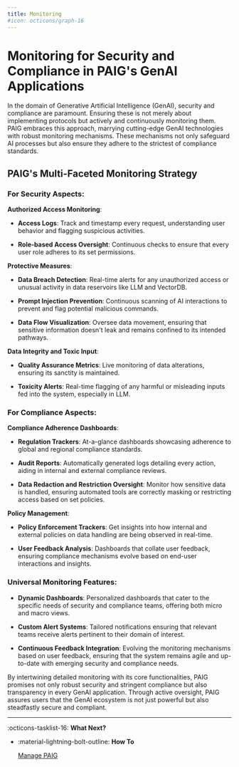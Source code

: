 ```yaml
---
title: Monitoring
#icon: octicons/graph-16
---
```


# Monitoring for Security and Compliance in PAIG's GenAI Applications

In the domain of Generative Artificial Intelligence (GenAI), security and compliance are paramount. Ensuring these is
not merely about implementing protocols but actively and continuously monitoring them. PAIG embraces this approach,
marrying cutting-edge GenAI technologies with robust monitoring mechanisms. These mechanisms not only safeguard AI
processes but also ensure they adhere to the strictest of compliance standards.

## **PAIG's Multi-Faceted Monitoring Strategy**

### **For Security Aspects**:

**Authorized Access Monitoring**:

- **Access Logs**: Track and timestamp every request, understanding user behavior and flagging suspicious
  activities.

- **Role-based Access Oversight**: Continuous checks to ensure that every user role adheres to its set permissions.

**Protective Measures**:

- **Data Breach Detection**: Real-time alerts for any unauthorized access or unusual activity in data reservoirs like
  LLM and VectorDB.

- **Prompt Injection Prevention**: Continuous scanning of AI interactions to prevent and flag potential malicious
  commands.

- **Data Flow Visualization**: Oversee data movement, ensuring that sensitive information doesn't leak and remains
  confined to its intended pathways.

**Data Integrity and Toxic Input**:

- **Quality Assurance Metrics**: Live monitoring of data alterations, ensuring its sanctity is maintained.

- **Toxicity Alerts**: Real-time flagging of any harmful or misleading inputs fed into the system, especially in LLM.

### **For Compliance Aspects**:

**Compliance Adherence Dashboards**:

- **Regulation Trackers**: At-a-glance dashboards showcasing adherence to global and regional compliance standards.

- **Audit Reports**: Automatically generated logs detailing every action, aiding in internal and external compliance
  reviews.

- **Data Redaction and Restriction Oversight**: Monitor how sensitive data is handled, ensuring automated tools are
  correctly masking or restricting access based on set policies.

**Policy Management**:

- **Policy Enforcement Trackers**: Get insights into how internal and external policies on data handling are being
  observed in real-time.

- **User Feedback Analysis**: Dashboards that collate user feedback, ensuring compliance mechanisms evolve based on
  end-user interactions and insights.

### **Universal Monitoring Features**:

- **Dynamic Dashboards**: Personalized dashboards that cater to the specific needs of security and compliance teams,
  offering both micro and macro views.

- **Custom Alert Systems**: Tailored notifications ensuring that relevant teams receive alerts pertinent to their domain
  of interest.

- **Continuous Feedback Integration**: Evolving the monitoring mechanisms based on user feedback, ensuring that the
  system remains agile and up-to-date with emerging security and compliance needs.

By intertwining detailed monitoring with its core functionalities, PAIG promises not only robust security and stringent
compliance but also transparency in every GenAI application. Through active oversight, PAIG assures users that the GenAI
ecosystem is not just powerful but also steadfastly secure and compliant.

---
:octicons-tasklist-16: **What Next?**

<div class="grid cards" markdown>

-   :material-lightning-bolt-outline: __How To__

    [Manage PAIG](../how-to/index.md)

</div>
